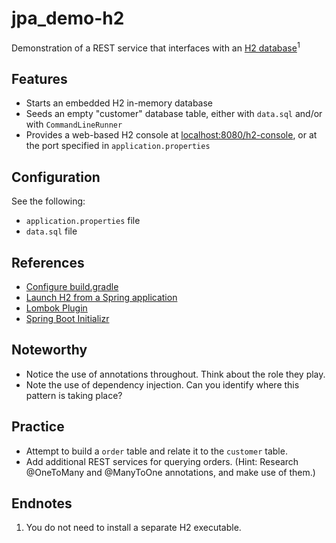 # jpa_demo-h2

Demonstration of a REST service that interfaces with an [H2 database](https://www.h2database.com/)<sup>1</sup>

## Features

* Starts an embedded H2 in-memory database
* Seeds an empty "customer" database table, either with `data.sql` and/or with `CommandLineRunner`
* Provides a web-based H2 console at [localhost:8080/h2-console](localhost:8080/h2-console]),
or at the port specified in `application.properties`

## Configuration

See the following:
* `application.properties` file
* `data.sql` file

## References

* [Configure build.gradle](https://dev.to/baso53/configuring-gradle-and-spring-boot-with-h2-for-local-development-8fp)
* [Launch H2 from a Spring application](https://www.code4copy.com/java/using-h2-db-spring-boot-jpa/)
* [Lombok Plugin](https://plugins.gradle.org/plugin/io.freefair.lombok)
* [Spring Boot Initializr](start.spring.io)

## Noteworthy

* Notice the use of annotations throughout. Think about the role they play.
* Note the use of dependency injection. Can you identify where this pattern is taking place?

## Practice

* Attempt to build a `order` table and relate it to the `customer` table.
* Add additional REST services for querying orders. (Hint: Research @OneToMany and @ManyToOne annotations, and make use of them.)

## Endnotes

1. You do not need to install a separate H2 executable.
